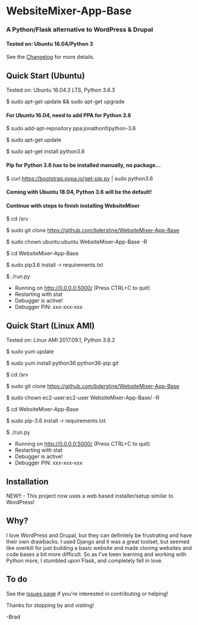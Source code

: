 # WebsiteMixer-App-Base
### A Python/Flask alternative to WordPress & Drupal
#### Tested on: Ubuntu 16.04/Python 3

See the [Changelog](http://websitemixer.com/changelog/) for more details.   

## Quick Start (Ubuntu)
Tested on: Ubuntu 16.04.3 LTS, Python  3.6.3

$ sudo apt-get update && sudo apt-get upgrade

#### For Ubuntu 16.04, need to add PPA for Python 3.6

$ sudo add-apt-repository ppa:jonathonf/python-3.6

$ sudo apt-get update

$ sudo apt-get install python3.6

#### Pip for Python 3.6 has to be installed manually, no package...

$ curl https://bootstrap.pypa.io/get-pip.py | sudo python3.6

#### Coming with Ubuntu 18.04, Python 3.6 will be the default!
#### Continue with steps to finish installing WebsiteMixer

$ cd /srv

$ sudo git clone https://github.com/bderstine/WebsiteMixer-App-Base

$ sudo chown ubuntu:ubuntu WebsiteMixer-App-Base -R

$ cd WebsiteMixer-App-Base

$ sudo pip3.6 install -r requirements.txt

$ ./run.py
 * Running on http://0.0.0.0:5000/ (Press CTRL+C to quit)
 * Restarting with stat
 * Debugger is active!
 * Debugger PIN: xxx-xxx-xxx

## Quick Start (Linux AMI)
Tested on: Linux AMI 2017.09.1, Python 3.6.2

$ sudo yum update

$ sudo yum install python36 python36-pip git

$ cd /srv

$ sudo git clone https://github.com/bderstine/WebsiteMixer-App-Base

$ sudo chown ec2-user:ec2-user WebsiteMixer-App-Base/ -R

$ cd WebsiteMixer-App-Base

$ sudo pip-3.6 install -r requirements.txt

$ ./run.py
 * Running on http://0.0.0.0:5000/ (Press CTRL+C to quit)
 * Restarting with stat
 * Debugger is active!
 * Debugger PIN: xxx-xxx-xxx

## Installation

NEW!! - This project now uses a web based installer/setup similar to WordPress! 

## Why?

I love WordPress and Drupal, but they can definitely be frustrating and have their own drawbacks. I used Django and it was a great toolset, but seemed like overkill for just building a basic website and made cloning websites and code bases a bit more difficult. So as I've been learning and working with Python more, I stumbled upon Flask, and completely fell in love.

## To do

See the [issues page](https://github.com/bderstine/WebsiteMixer-App-Base/issues) if you're interested in contributing or helping!

Thanks for stopping by and visiting! 

-Brad


